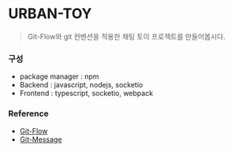 # URBAN-TOY
> Git-Flow와 git 컨벤션을 적용한 채팅 토이 프로젝트를 만들어봅시다.

### 구성
* package manager : npm
* Backend : javascript, nodejs, socketio
* Frontend : typescript, socketio, webpack


### Reference
* [Git-Flow](https://techblog.woowahan.com/2553/)
* [Git-Message](https://velog.io/@bky373/Git-%EC%BB%A4%EB%B0%8B-%EB%A9%94%EC%8B%9C%EC%A7%80-%ED%85%9C%ED%94%8C%EB%A6%BF)
